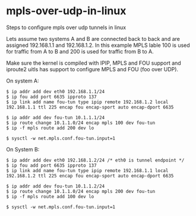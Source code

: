 # mpls-over-udp-in-linux
Steps to configure mpls over udp tunnels in linux

Lets assume two systems A and B are connected back to back
and are assigned 192.168.1.1 and 192.168.1.2.
In this example MPLS lable 100 is used for traffic from A to B
and 200 is used for traffic from B to A.

Make sure the kernel is compiled with IPIP, MPLS and FOU support
and iproute2 uitls has support to configure MPLS and FOU (foo over UDP).

On system A:

    $ ip addr add dev eth0 192.168.1.1/24
    $ ip fou add port 6635 ipproto 137
    $ ip link add name fou-tun type ipip remote 192.168.1.2 local 192.168.1.1 ttl 225 encap fou encap-sport auto encap-dport 6635

    $ ip addr add dev fou-tun 10.1.1.1/24
    $ ip route change 10.1.1.0/24 encap mpls 100 dev fou-tun
    $ ip -f mpls route add 200 dev lo

    $ sysctl -w net.mpls.conf.fou-tun.input=1

On System B:

    $ ip addr add dev eth0 192.168.1.2/24 /* eth0 is tunnel endpoint */
    $ ip fou add port 6635 ipproto 137
    $ ip link add name fou-tun type ipip remote 192.168.1.1 local 192.168.1.2 ttl 225 encap fou encap-sport auto encap-dport 6635

    $ ip addr add dev fou-tun 10.1.1.2/24
    $ ip route change 10.1.1.0/24 encap mpls 200 dev fou-tun
    $ ip -f mpls route add 100 dev lo

    $ sysctl -w net.mpls.conf.fou-tun.input=1
